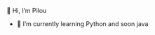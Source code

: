 👋 Hi, I’m Pilou

- 🌱 I’m currently learning Python and soon java
  



<!---
Pilou-ile-974/Pilou-ile-974 is a ✨ special ✨ repository because its `README.md` (this file) appears on your GitHub profile.
You can click the Preview link to take a look at your changes.
--->
